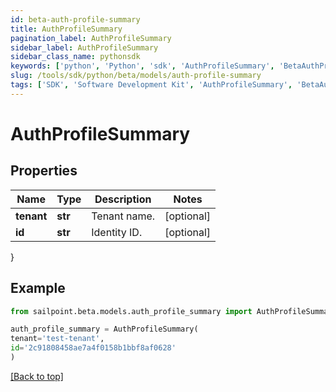 ```yaml
---
id: beta-auth-profile-summary
title: AuthProfileSummary
pagination_label: AuthProfileSummary
sidebar_label: AuthProfileSummary
sidebar_class_name: pythonsdk
keywords: ['python', 'Python', 'sdk', 'AuthProfileSummary', 'BetaAuthProfileSummary'] 
slug: /tools/sdk/python/beta/models/auth-profile-summary
tags: ['SDK', 'Software Development Kit', 'AuthProfileSummary', 'BetaAuthProfileSummary']
---
```


# AuthProfileSummary


## Properties

Name | Type | Description | Notes
------------ | ------------- | ------------- | -------------
**tenant** | **str** | Tenant name. | [optional] 
**id** | **str** | Identity ID. | [optional] 
}

## Example

```python
from sailpoint.beta.models.auth_profile_summary import AuthProfileSummary

auth_profile_summary = AuthProfileSummary(
tenant='test-tenant',
id='2c91808458ae7a4f0158b1bbf8af0628'
)

```
[[Back to top]](#) 

